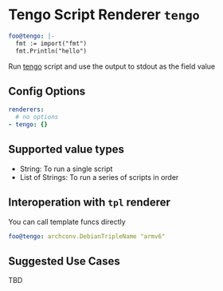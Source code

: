 # Tengo Script Renderer `tengo`

```yaml
foo@tengo: |-
  fmt := import("fmt")
  fmt.Println("hello")
```

Run [tengo](https://github.com/d5/tengo) script and use the output to stdout as the field value

## Config Options

```yaml
renderers:
  # no options
- tengo: {}
```

## Supported value types

- String: To run a single script
- List of Strings: To run a series of scripts in order

## Interoperation with `tpl` renderer

You can call template funcs directly

```yaml
foo@tengo: archconv.DebianTripleName "armv6"
```

## Suggested Use Cases

TBD
